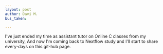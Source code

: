 ```yaml
---
layout: post
author: Davi M.
bus_taken:

---
```


I've just ended my time as assistant tutor on Online C classes from my university, And now I'm coming back to Nextflow study and I'll start to share every-days on this git-hub page.


